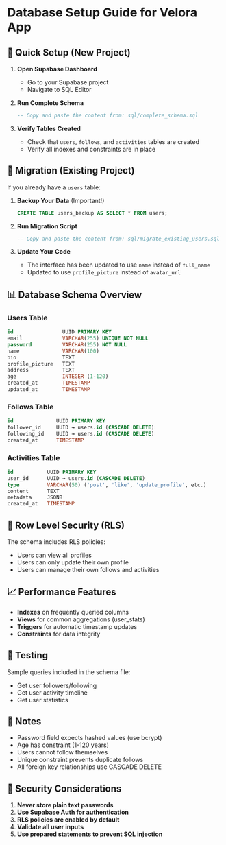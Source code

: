# Database Setup Guide for Velora App

## 🚀 Quick Setup (New Project)

1. **Open Supabase Dashboard**
   - Go to your Supabase project
   - Navigate to SQL Editor

2. **Run Complete Schema**
   ```sql
   -- Copy and paste the content from: sql/complete_schema.sql
   ```

3. **Verify Tables Created**
   - Check that `users`, `follows`, and `activities` tables are created
   - Verify all indexes and constraints are in place

## 🔄 Migration (Existing Project)

If you already have a `users` table:

1. **Backup Your Data** (Important!)
   ```sql
   CREATE TABLE users_backup AS SELECT * FROM users;
   ```

2. **Run Migration Script**
   ```sql
   -- Copy and paste the content from: sql/migrate_existing_users.sql
   ```

3. **Update Your Code**
   - The interface has been updated to use `name` instead of `full_name`
   - Updated to use `profile_picture` instead of `avatar_url`

## 📊 Database Schema Overview

### Users Table
```sql
id                UUID PRIMARY KEY
email             VARCHAR(255) UNIQUE NOT NULL  
password          VARCHAR(255) NOT NULL
name              VARCHAR(100)
bio               TEXT
profile_picture   TEXT
address           TEXT
age               INTEGER (1-120)
created_at        TIMESTAMP
updated_at        TIMESTAMP
```

### Follows Table
```sql
id              UUID PRIMARY KEY
follower_id     UUID → users.id (CASCADE DELETE)
following_id    UUID → users.id (CASCADE DELETE)
created_at      TIMESTAMP
```

### Activities Table  
```sql
id           UUID PRIMARY KEY
user_id      UUID → users.id (CASCADE DELETE)
type         VARCHAR(50) ('post', 'like', 'update_profile', etc.)
content      TEXT
metadata     JSONB
created_at   TIMESTAMP
```

## 🔐 Row Level Security (RLS)

The schema includes RLS policies:
- Users can view all profiles
- Users can only update their own profile
- Users can manage their own follows and activities

## 📈 Performance Features

- **Indexes** on frequently queried columns
- **Views** for common aggregations (user_stats)
- **Triggers** for automatic timestamp updates
- **Constraints** for data integrity

## 🧪 Testing

Sample queries included in the schema file:
- Get user followers/following
- Get user activity timeline
- Get user statistics

## 📝 Notes

- Password field expects hashed values (use bcrypt)
- Age has constraint (1-120 years)
- Users cannot follow themselves
- Unique constraint prevents duplicate follows
- All foreign key relationships use CASCADE DELETE

## 🚨 Security Considerations

1. **Never store plain text passwords**
2. **Use Supabase Auth for authentication**
3. **RLS policies are enabled by default**
4. **Validate all user inputs**
5. **Use prepared statements to prevent SQL injection**
